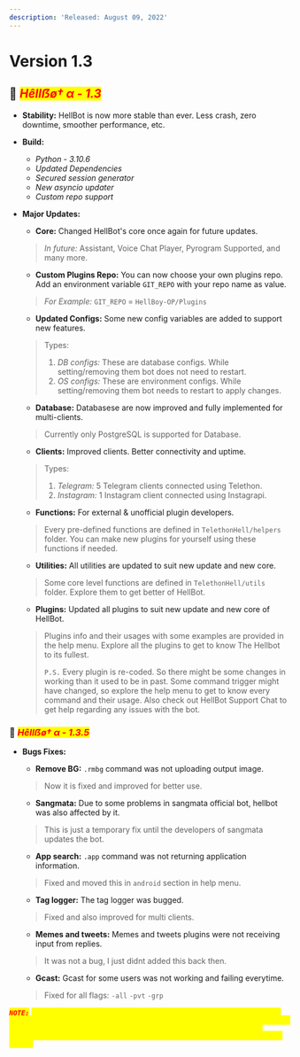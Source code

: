 ```yaml
---
description: 'Released: August 09, 2022'
---
```


# Version 1.3

## :rocket: _<mark style="color:red;">**Hêllẞø† α - 1.3**</mark>_

* **Stability:** HellBot is now more stable than ever. Less crash, zero downtime, smoother performance, etc.
* **Build:**
  * _Python - 3.10.6_
  * _Updated Dependencies_
  * _Secured session generator_
  * _New asyncio updater_
  * _Custom repo support_
*   **Major Updates:**

    * **Core:** Changed HellBot's core once again for future updates.

    > _In future:_ Assistant, Voice Chat Player, Pyrogram Supported, and many more.

    * **Custom Plugins Repo:** You can now choose your own plugins repo. Add an environment variable `GIT_REPO` with your repo name as value.

    > _For Example:_ `GIT_REPO` = `HellBoy-OP/Plugins`

    * **Updated Configs:** Some new config variables are added to support new features.

    > Types:
    >
    > 1. _DB configs:_ These are database configs. While setting/removing them bot does not need to restart.
    > 2. _OS configs:_ These are environment configs. While setting/removing them bot needs to restart to apply changes.

    * **Database:** Databasese are now improved and fully implemented for multi-clients.

    > Currently only PostgreSQL is supported for Database.

    * **Clients:** Improved clients. Better connectivity and uptime.

    > Types:
    >
    > 1. _Telegram:_ 5 Telegram clients connected using Telethon.
    > 2. _Instagram:_ 1 Instagram client connected using Instagrapi.

    * **Functions:** For external & unofficial plugin developers.

    > Every pre-defined functions are defined in `TelethonHell/helpers` folder. You can make new plugins for yourself using these functions if needed.

    * **Utilities:** All utilities are updated to suit new update and new core.

    > Some core level functions are defined in `TelethonHell/utils` folder. Explore them to get better of HellBot.

    * **Plugins:** Updated all plugins to suit new update and new core of HellBot.

    > Plugins info and their usages with some examples are provided in the help menu. Explore all the plugins to get to know The Hellbot to its fullest.
    >
    > `P.S.` Every plugin is re-coded. So there might be some changes in working than it used to be in past. Some command trigger might have changed, so explore the help menu to get to know every command and their usage. Also check out HellBot Support Chat to get help regarding any issues with the bot.

### :rocket: _<mark style="color:red;">Hêllẞø† α - 1.3.5</mark>_

*   **Bugs Fixes:**

    * **Remove BG:** `.rmbg` command was not uploading output image.

    > Now it is fixed and improved for better use.

    * **Sangmata:** Due to some problems in sangmata official bot, hellbot was also affected by it.

    > This is just a temporary fix until the developers of sangmata updates the bot.

    * **App search:** `.app` command was not returning application information.

    > Fixed and moved this in `android` section in help menu.

    * **Tag logger:** The tag logger was bugged.

    > Fixed and also improved for multi clients.

    * **Memes and tweets:** Memes and tweets plugins were not receiving input from replies.

    > It was not a bug, I just didnt added this back then.

    * **Gcast:** Gcast for some users was not working and failing everytime.

    > Fixed for all flags: `-all` `-pvt` `-grp`

_<mark style="color:red;">**`NOTE:`**</mark>_ <mark style="color:yellow;">`I'm planning to add pyrogram version of HellBot. Any developer who knows Pyrogram and is willing to help you're most welcome. Connect with me on telegram through HellBot Support Chat. Also, I'm not expecting newbies! Someone who can code a plugin in pyrogram is good enough`</mark>
